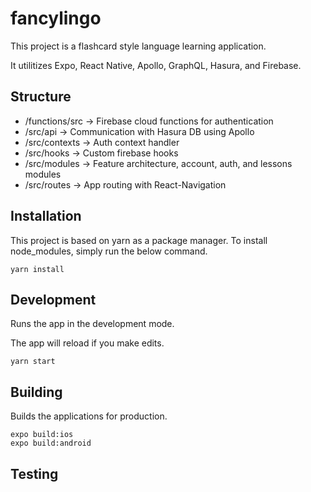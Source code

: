 # fancylingo

This project is a flashcard style language learning application. 

It utilitizes Expo, React Native, Apollo, GraphQL, Hasura, and Firebase.

## Structure

- /functions/src -> Firebase cloud functions for authentication
- /src/api -> Communication with Hasura DB using Apollo
- /src/contexts -> Auth context handler
- /src/hooks -> Custom firebase hooks
- /src/modules -> Feature architecture, account, auth, and lessons modules
- /src/routes -> App routing with React-Navigation

## Installation

This project is based on yarn as a package manager.
To install node_modules, simply run the below command.

```
yarn install
```

## Development

Runs the app in the development mode.

The app will reload if you make edits.

```
yarn start
```

## Building

Builds the applications for production.

```
expo build:ios
expo build:android
```

## Testing
